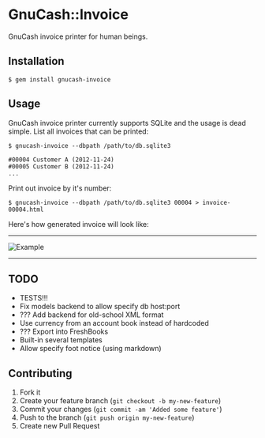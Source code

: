 # GnuCash::Invoice

GnuCash invoice printer for human beings.


## Installation

    $ gem install gnucash-invoice


## Usage

GnuCash invoice printer currently supports SQLite and the usage is dead simple.
List all invoices that can be printed:

    $ gnucash-invoice --dbpath /path/to/db.sqlite3

    #00004 Customer A (2012-11-24)
    #00005 Customer B (2012-11-24)
    ...

Print out invoice by it's number:

    $ gnucash-invoice --dbpath /path/to/db.sqlite3 00004 > invoice-00004.html
    
Here's how generated invoice will look like:

---

![Example](https://pbs.twimg.com/media/A_PnovSCYAAsQBy.png:large)

---


## TODO

* TESTS!!!
* Fix models backend to allow specify db host:port
* ??? Add backend for old-school XML format
* Use currency from an account book instead of hardcoded
* ??? Export into FreshBooks
* Built-in several templates
* Allow specify foot notice (using markdown)


## Contributing

1. Fork it
2. Create your feature branch (`git checkout -b my-new-feature`)
3. Commit your changes (`git commit -am 'Added some feature'`)
4. Push to the branch (`git push origin my-new-feature`)
5. Create new Pull Request
